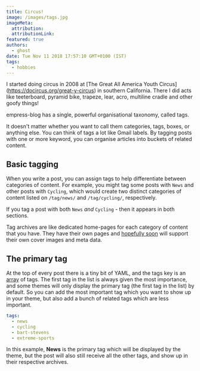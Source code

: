 ```yaml
---
title: Circus!
image: /images/tags.jpg
imageMeta:
  attribution:
  attributionLink:
featured: true
authors:
  - ghost
date: Tue Nov 11 2018 17:57:10 GMT+0100 (IST)
tags:
  - hobbies
---
```


I started doing circus in 2008 at [The Great All America Youth Circus] (https://docircus.org/great-y-circus) in southern California. There I did acts like teeterboard, pyramid bike, trapeze, lear, acro, multiline cradle and other goofy things!

empress-blog has a single, powerful organisational taxonomy, called tags.

It doesn't matter whether you want to call them categories, tags, boxes, or anything else. You can think of tags a lot like Gmail labels. By tagging posts with one or more keyword, you can organise articles into buckets of related content.


## Basic tagging

When you write a post, you can assign tags to help differentiate between categories of content. For example, you might tag some posts with `News` and other posts with `Cycling`, which would create two distinct categories of content listed on `/tag/news/` and `/tag/cycling/`, respectively.

If you tag a post with both `News` *and* `Cycling` - then it appears in both sections.

Tag archives are like dedicated home-pages for each category of content that you have. They have their own pages and [hopefully soon](https://github.com/empress/empress-blog/issues/1) will support their own cover images and meta data.


## The primary tag

At the top of every post there is a tiny bit of YAML, and the tags key is an [array](http://yaml.org/spec/1.0/#type-seq) of tags. The first tag in the list is always given the most importance, and some themes will only display the primary tag (the first tag in the list) by default. So you can add the most important tag which you want to show up in your theme, but also add a bunch of related tags which are less important.

```yaml
tags:
  - news
  - cycling
  - bart-stevens
  - extreme-sports
```

In this example, **News** is the primary tag which will be displayed by the theme, but the post will also still receive all the other tags, and show up in their respective archives.
